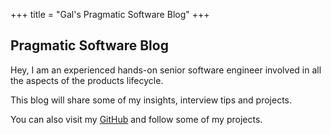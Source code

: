 +++
title = "Gal's Pragmatic Software Blog"
+++

## Pragmatic Software Blog

Hey, I am an experienced hands-on senior software engineer involved in all the aspects of the products lifecycle.

This blog will share some of my insights, interview tips and projects.

You can also visit my [GitHub](https://github.com/gel) and follow some of my projects.
